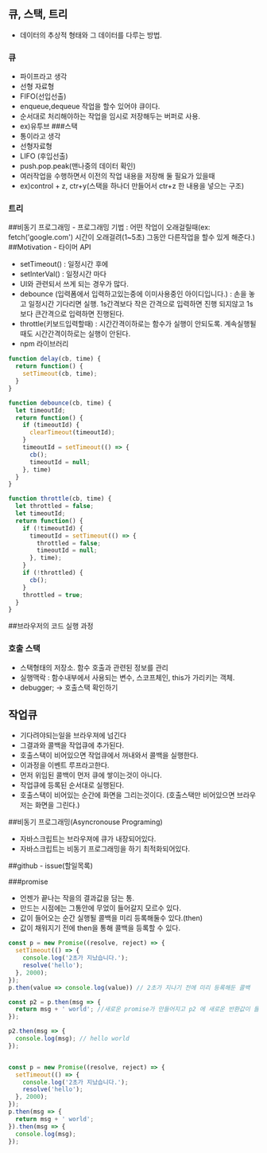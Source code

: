 ## 큐, 스택, 트리
- 데이터의 추상적 형태와 그 데이터를 다루는 방법.
### 큐
- 파이프라고 생각
- 선형 자료형
- FIFO(선입선출)
- enqueue,dequeue 작업을 할수 있어야 큐이다.
- 순서대로 처리해야하는 작업을 임시로 저장해두는 버퍼로 사용.
- ex)유투브 
###스택
- 통이라고 생각
- 선형자료형
- LIFO  (후입선출)
- push.pop.peak(맨나중의 데이터 확인)
- 여러작업을 수행하면서 이전의 작업 내용을 저장해 둘 필요가 있을때
- ex)control + z, ctr+y(스택을 하나더 만들어서 ctr+z 한 내용을 넣으는 구조) 
### 트리

##비동기 프로그래밍
    - 프로그래밍 기법 : 어떤 작업이 오래걸릴때(ex: fetch('google.com') 시간이 오래걸려(1~5초) 그동안 다른작업을 할수 있게 해준다.)
##Motivation - 타이머 API
- setTimeout() : 일정시간 후에
- setInterVal() : 일정시간 마다
- UI와 관련되서 쓰게 되는 경우가 많다.
- debounce (입력폼에서 입력하고있는중에 이미사용중인 아이디입니다.) : 손을 놓고 일정시간 기다리면 실행. 1s간격보다 작은 간격으로 입력하면 진행 되지않고 1s보다 큰간격으로 입력하면 진행된다.
- throttle(키보드입력할때) : 시간간격이하로는 함수가 실행이 안되도록. 계속실행될때도 시간간격이하로는 실행이 안된다.
- npm 라이브러리
```js
function delay(cb, time) {
  return function() {
    setTimeout(cb, time);
  }
}

function debounce(cb, time) {
  let timeoutId;
  return function() {
    if (timeoutId) {
      clearTimeout(timeoutId);
    }
    timeoutId = setTimeout(() => {
      cb();
      timeoutId = null;
    }, time)
  }
}

function throttle(cb, time) {
  let throttled = false;
  let timeoutId;
  return function() {
    if (!timeoutId) {
      timeoutId = setTimeout(() => {
        throttled = false;
        timeoutId = null;
      }, time);
    }
    if (!throttled) {
      cb();
    }
    throttled = true;
  }
}
```
##브라우저의 코드 실행 과정
### 호출 스택
- 스택형태의 저장소. 함수 호출과 관련된 정보를 관리
- 실행맥락 : 함수내부에서 사용되는 변수, 스코프체인, this가 가리키는 객체.
- debugger; -> 호출스택 확인하기
## 작업큐
- 기다려야되는일을 브라우져에 넘긴다
- 그결과와 콜백을 작업큐에 추가된다.
- 호출스택이 비어있으면 작업큐에서 꺼내와서 콜백을 실행한다.
- 이과정을 이벤트 루프라고한다.
- 먼저 위임된 콜백이 먼저 큐에 쌓이는것이 아니다.
- 작업큐에 등록된 순서대로 실행된다.
- 호출스택이 비어있는 순간에 화면을 그리는것이다. (호출스택만 비어있으면 브라우저는 화면을 그린다.)

##비동기 프로그래밍(Asyncronouse Programing)
- 자바스크립트는 브라우져에 큐가 내장되어있다.
- 자바스크립트는 비동기 프로그래밍을 하기 최적화되어있다.


##github - issue(할일목록)

###promise
- 언젠가 끝나는 작을의 결과값을 담는 통.
- 만드는 시점에는 그통안에 무었이 들어갈지 모르수 있다.
- 값이 들어오는 순간 실행될 콜백을 미리 등록해둘수 있다.(then)
- 값이 채워지기 전에 then을 통해 콜백을 등록할 수 있다.
```js
const p = new Promise((resolve, reject) => {
  setTimeout(() => {
    console.log('2초가 지났습니다.'); 
    resolve('hello');
  }, 2000);
});
p.then(value => console.log(value)) // 2초가 지나기 전에 미리 등록해둔 콜백
```
```js
const p2 = p.then(msg => {
  return msg + ' world'; //새로운 promise가 만들어지고 p2 에 새로운 반환값이 들어간다.
});

p2.then(msg => {
  console.log(msg); // hello world
});


const p = new Promise((resolve, reject) => {
  setTimeout(() => {
    console.log('2초가 지났습니다.');
    resolve('hello');
  }, 2000);
});
p.then(msg => {
  return msg + ' world';
}).then(msg => {
  console.log(msg);
});
```
